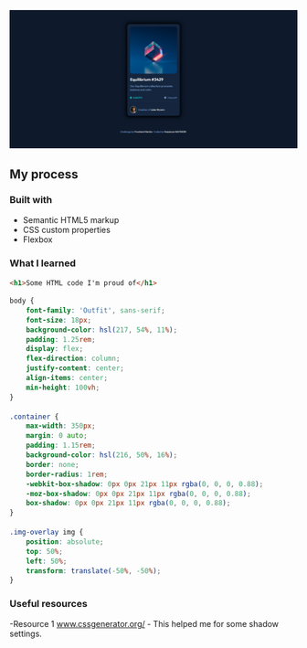![Design preview for the NFT preview card component coding challenge](./design/desktop-design.jpg)

## My process

### Built with

- Semantic HTML5 markup
- CSS custom properties
- Flexbox

### What I learned


```html
<h1>Some HTML code I'm proud of</h1>
```

```css
body {
    font-family: 'Outfit', sans-serif;
    font-size: 18px;
    background-color: hsl(217, 54%, 11%);
    padding: 1.25rem;
    display: flex;
    flex-direction: column;
    justify-content: center;
    align-items: center;
    min-height: 100vh;
}

.container {
    max-width: 350px;
    margin: 0 auto;
    padding: 1.15rem;
    background-color: hsl(216, 50%, 16%);
    border: none;
    border-radius: 1rem;
    -webkit-box-shadow: 0px 0px 21px 11px rgba(0, 0, 0, 0.88);
    -moz-box-shadow: 0px 0px 21px 11px rgba(0, 0, 0, 0.88);
    box-shadow: 0px 0px 21px 11px rgba(0, 0, 0, 0.88);
}

.img-overlay img {
    position: absolute;
    top: 50%;
    left: 50%;
    transform: translate(-50%, -50%);
}
```

### Useful resources

-Resource 1 www.cssgenerator.org/ - This helped me for some shadow settings.
